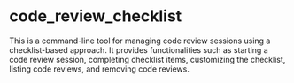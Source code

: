 # code_review_checklist
This is a command-line tool for managing code review sessions using a checklist-based approach. It provides functionalities such as starting a code review session, completing checklist items, customizing the checklist, listing code reviews, and removing code reviews.
